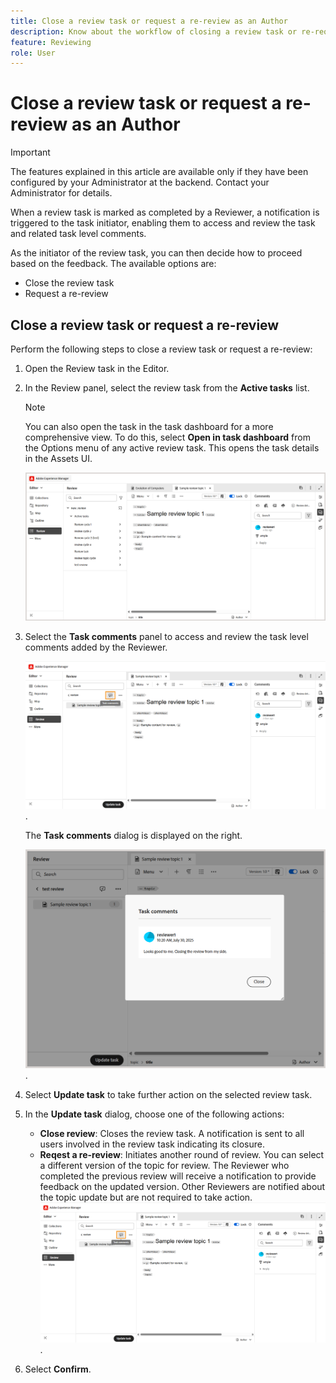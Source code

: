 ```yaml
---
title: Close a review task or request a re-review as an Author
description: Know about the workflow of closing a review task or re-requesting a review as an Author in Experience Manager Guides.
feature: Reviewing 
role: User
---
```

# Close a review task or request a re-review as an Author

>[!IMPORTANT]
>
> The features explained in this article are available only if they have been configured by your Administrator at the backend. Contact your Administrator for details. 

When a review task is marked as completed by a Reviewer, a notification is triggered to the task initiator, enabling them to access and review the task and related task level comments. 

As the initiator of the review task, you can then decide how to proceed based on the feedback. The available options are:

- Close the review task
- Request a re-review

## Close a review task or request a re-review 

 Perform the following steps to close a review task or request a re-review:

1. Open the Review task in the Editor. 
2. In the Review panel, select the review task from the **Active tasks** list.
    
    >[!NOTE]
    >
    > You can also open the task in the task dashboard for a more comprehensive view. To do this, select **Open in task dashboard** from the Options menu of any active review task. This opens the task details in the Assets UI.

    ![](images/review-panel-active-review-tasks.png)
3. Select the **Task comments** panel to access and review the task level comments added by the Reviewer.

    ![](images/task-comments-selection-author-view.png).

    The **Task comments** dialog is displayed on the right. 

    ![](images/task-comments-dialog-editor.png).
3. Select **Update task** to take further action on the selected review task.     
4. In the **Update task** dialog, choose one of the following actions:
    - **Close review**: Closes the review task. A notification is sent to all users involved in the review task indicating its closure.
    - **Reqest a re-review**: Initiates another round of review. You can select a different version of the topic for review. The Reviewer who completed the previous review will receive a notification to provide feedback on the updated version. Other Reviewers are notified about the topic update but are not required to take action.
    ![](images/task-comments-selection-author-view.png).
5. Select **Confirm**.




